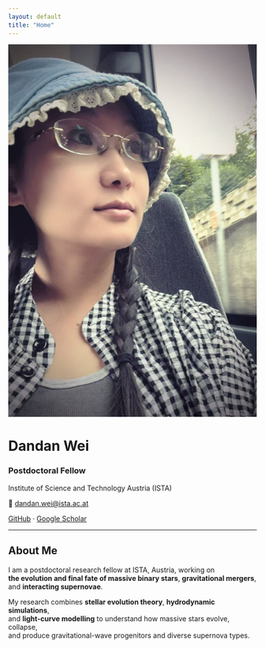 ```yaml
---
layout: default
title: "Home"
---
```


<div class="profile-container">

  <div class="profile-left">
    <img src="/assets/images/Dandan.jpg" alt="Dandan Wei" class="profile-pic">
  </div>

  <div class="profile-right">
    <h1>Dandan Wei</h1>
    <h3>Postdoctoral Fellow</h3>
    <p>Institute of Science and Technology Austria (ISTA)</p>
    <p>📧 <a href="mailto:dandan.wei@ista.ac.at">dandan.wei@ista.ac.at</a></p>
    <p>
      <a href="https://github.com/Dandan-star0">GitHub</a> ·
      <a href="https://scholar.google.com/">Google Scholar</a>
    </p>
  </div>

</div>

---

## About Me

I am a postdoctoral research fellow at ISTA, Austria, working on  
**the evolution and final fate of massive binary stars**, **gravitational mergers**,  
and **interacting supernovae**.  

My research combines **stellar evolution theory**, **hydrodynamic simulations**,  
and **light-curve modelling** to understand how massive stars evolve, collapse,  
and produce gravitational-wave progenitors and diverse supernova types.
